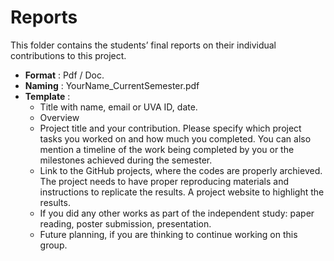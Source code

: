 # Reports

This folder contains the students’ final reports on their individual 
contributions to this project. 
* **Format** : Pdf / Doc.
* **Naming** : YourName_CurrentSemester.pdf
* **Template** : 
    * Title with name, email or UVA ID, date.
    * Overview
    * Project title and your contribution. Please specify which project tasks you worked on and how much you completed. You can also mention a timeline of the work being completed by you or the milestones achieved during the semester.
    * Link to the GitHub projects, where the codes are properly archieved. The project needs to have proper reproducing materials and instructions to replicate the results. A project website to highlight the results.
    * If you did any other works as part of the independent study: paper reading, poster submission, presentation. 
    * Future planning, if you are thinking to continue working on this group.